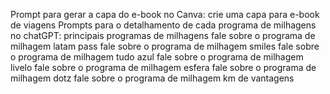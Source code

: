 Prompt para gerar a capa do e-book no Canva:
  crie uma capa para e-book de viagens
Prompts para o detalhamento de cada programa de milhagens no chatGPT:
  principais programas de milhagens
  fale sobre o programa de milhagem latam pass
  fale sobre o programa de milhagem smiles
  fale sobre o programa de milhagem tudo azul
  fale sobre o programa de milhagem livelo
  fale sobre o programa de milhagem esfera
  fale sobre o programa de milhagem dotz
  fale sobre o programa de milhagem km de vantagens
